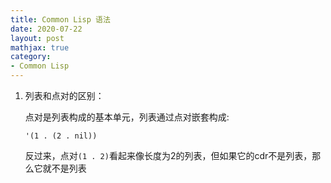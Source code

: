 ```yaml
---
title: Common Lisp 语法
date: 2020-07-22
layout: post
mathjax: true
category:
- Common Lisp
---
```

1. 列表和点对的区别：
   
   点对是列表构成的基本单元，列表通过点对嵌套构成:
   
   `'(1 . (2 . nil))`
   
   反过来，点对`(1 . 2)`看起来像长度为2的列表，但如果它的cdr不是列表，那么它就不是列表